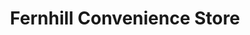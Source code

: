 ---
title: "Fernhill Convenience Store"
url: /bolton/fernhill-convenience-store/
shop: convenience
---